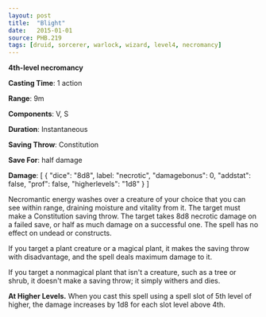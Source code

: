 ```yaml
---
layout: post
title:  "Blight"
date:   2015-01-01
source: PHB.219
tags: [druid, sorcerer, warlock, wizard, level4, necromancy]
---
```


**4th-level necromancy**

**Casting Time**: 1 action

**Range**: 9m

**Components**: V, S

**Duration**: Instantaneous

**Saving Throw**: Constitution

**Save For**: half damage

**Damage**: [ { "dice": "8d8", label: "necrotic", "damagebonus": 0, "addstat": false, "prof": false, "higherlevels": "1d8" } ]

Necromantic energy washes over a creature of your choice that you can see within range, draining moisture and vitality from it. The target must make a Constitution saving throw. The target takes 8d8 necrotic damage on a failed save, or half as much damage on a successful one. The spell has no effect on undead or constructs.

If you target a plant creature or a magical plant, it makes the saving throw with disadvantage, and the spell deals maximum damage to it.

If you target a nonmagical plant that isn't a creature, such as a tree or shrub, it doesn't make a saving throw; it simply withers and dies.

**At Higher Levels.** When you cast this spell using a spell slot of 5th level of higher, the damage increases by 1d8 for each slot level above 4th.
